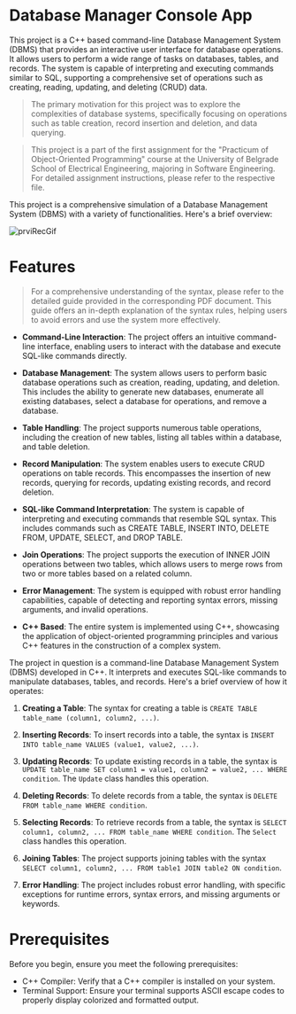 # Database Manager Console App
This project is a C++ based command-line Database Management System (DBMS) that provides an interactive user interface for database operations. It allows users to perform a wide range of tasks on databases, tables, and records. The system is capable of interpreting and executing commands similar to SQL, supporting a comprehensive set of operations such as creating, reading, updating, and deleting (CRUD) data.

> The primary motivation for this project was to explore the complexities of database systems, specifically focusing on operations such as table creation, record insertion and deletion, and data querying.

> This project is a part of the first assignment for the "Practicum of Object-Oriented Programming" course at the University of Belgrade School of Electrical Engineering, majoring in Software Engineering. For detailed assignment instructions, please refer to the respective file.

This project is a comprehensive simulation of a Database Management System (DBMS) with a variety of functionalities. Here's a brief overview:

![prviRecGif](https://github.com/fili5rovic/Database-Manager-Console-App/assets/110270696/87352bc7-3f8f-479e-be33-63ddad47ec3d)


# Features

> For a comprehensive understanding of the syntax, please refer to the detailed guide provided in the corresponding PDF document. This guide offers an in-depth explanation of the syntax rules, helping users to avoid errors and use the system more effectively.

- **Command-Line Interaction**: The project offers an intuitive command-line interface, enabling users to interact with the database and execute SQL-like commands directly.

- **Database Management**: The system allows users to perform basic database operations such as creation, reading, updating, and deletion. This includes the ability to generate new databases, enumerate all existing databases, select a database for operations, and remove a database.

- **Table Handling**: The project supports numerous table operations, including the creation of new tables, listing all tables within a database, and table deletion.

- **Record Manipulation**: The system enables users to execute CRUD operations on table records. This encompasses the insertion of new records, querying for records, updating existing records, and record deletion.

- **SQL-like Command Interpretation**: The system is capable of interpreting and executing commands that resemble SQL syntax. This includes commands such as CREATE TABLE, INSERT INTO, DELETE FROM, UPDATE, SELECT, and DROP TABLE.

- **Join Operations**: The project supports the execution of INNER JOIN operations between two tables, which allows users to merge rows from two or more tables based on a related column.

- **Error Management**: The system is equipped with robust error handling capabilities, capable of detecting and reporting syntax errors, missing arguments, and invalid operations.

- **C++ Based**: The entire system is implemented using C++, showcasing the application of object-oriented programming principles and various C++ features in the construction of a complex system.

The project in question is a command-line Database Management System (DBMS) developed in C++. It interprets and executes SQL-like commands to manipulate databases, tables, and records. Here's a brief overview of how it operates:

1. **Creating a Table**: The syntax for creating a table is `CREATE TABLE table_name (column1, column2, ...)`. 

2. **Inserting Records**: To insert records into a table, the syntax is `INSERT INTO table_name VALUES (value1, value2, ...)`. 

3. **Updating Records**: To update existing records in a table, the syntax is `UPDATE table_name SET column1 = value1, column2 = value2, ... WHERE condition`. The `Update` class handles this operation.

4. **Deleting Records**: To delete records from a table, the syntax is `DELETE FROM table_name WHERE condition`.

5. **Selecting Records**: To retrieve records from a table, the syntax is `SELECT column1, column2, ... FROM table_name WHERE condition`. The `Select` class handles this operation.

6. **Joining Tables**: The project supports joining tables with the syntax `SELECT column1, column2, ... FROM table1 JOIN table2 ON condition`.

7. **Error Handling**: The project includes robust error handling, with specific exceptions for runtime errors, syntax errors, and missing arguments or keywords.

# Prerequisites
Before you begin, ensure you meet the following prerequisites:
- C++ Compiler: Verify that a C++ compiler is installed on your system.
- Terminal Support: Ensure your terminal supports ASCII escape codes to properly display colorized and formatted output.

